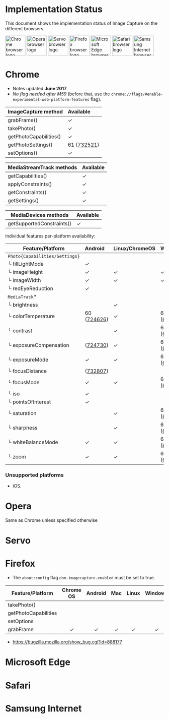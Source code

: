 # Implementation Status
This document shows the implementation status of Image Capture on the
different browsers.

<a href="#chrome"><img width=64 src="https://raw.githubusercontent.com/alrra/browser-logos/master/src/chrome/chrome_128x128.png" alt="Chrome browser logo"></a>
<a href="#opera"><img width=64 src="https://raw.githubusercontent.com/alrra/browser-logos/master/src/opera/opera_128x128.png" alt="Opera browser logo"></a>
<a href="#servo"><img width=64 src="https://raw.githubusercontent.com/alrra/browser-logos/master/src/browser.html/browser.html_128x128.png" alt="Servo browser logo"></a>
<a href="#firefox"><img width=64 src="https://raw.githubusercontent.com/alrra/browser-logos/master/src/firefox/firefox_128x128.png" alt="Firefox browser logo"></a>
<a href="#microsoft-edge"><img width=64 src="https://raw.githubusercontent.com/alrra/browser-logos/master/src/edge/edge_128x128.png" alt="Microsoft Edge browser logo"></a>
<a href="#microsoft-edge"><img width=64 src="https://raw.githubusercontent.com/alrra/browser-logos/master/src/safari/safari_128x128.png" alt="Safari browser logo"></a>
<a href="#samsung-internet"><img width=64 src="https://raw.githubusercontent.com/alrra/browser-logos/master/src/samsung-internet/samsung-internet_128x128.png" alt="Samsung Internet browser logo"></a>

# Chrome
* Notes updated **June 2017**.
* *No flag needed after M59*  (before that, use the `chrome://flags/#enable-experimental-web-platform-features` flag).

ImageCapture method       |Available                               |
------------------------- | :------------------------------------- |
grabFrame()               | ✓                                      |
takePhoto()               | ✓                                      |
getPhotoCapabilities()    | ✓                                      |
getPhotoSettings()        | 61 ([732521](https://crbug.com/732521))|
setOptions()              | ✓                                      |

MediaStreamTrack methods  | Available  |
------------------------- | :--------- |
getCapabilities()         | ✓          |
applyConstraints()        | ✓          |
getConstraints()          | ✓          |
getSettings()             | ✓          |

MediaDevices methods      | Available  |
------------------------- | :--------- |
getSupportedConstraints() | ✓          |

Individual features per-platform availability:

Feature/Platform          | Android                               | Linux/ChromeOS | Windows                                 | Mac |
------------------------- | :------------------------------------ | :------------  | :-------------------------------------- | :-  |
`Photo{Capabilities/Settings}`|                                   |                |                                         |     |
└ fillLightMode           | ✓                                     |                |                                         |     |
└ imageHeight             | ✓                                     | ✓              | ✓                                       | ✓   |
└ imageWidth              | ✓                                     | ✓              | ✓                                       | ✓   |
└ redEyeReduction         | ✓                                     |                |                                         |     |
`MediaTrack`*             |                                       |                |                                         |     |
└ brightness              |                                       | ✓              |                                         |     |
└ colorTemperature        |60 ([724626](https://crbug.com/724626))| ✓              | 60 ([657128](https://crbug.com/657128)) |     |
└ contrast                |                                       | ✓              | 60 ([657128](https://crbug.com/657128)) |     |
└ exposureCompensation    |   ([724730](https://crbug.com/724730))| ✓              | 60 ([657128](https://crbug.com/657128)) |     |
└ exposureMode            | ✓                                     | ✓              | 60 ([657128](https://crbug.com/657128)) |     |
└ focusDistance           |   ([732807](https://crbug.com/732807))|                |                                         |     |
└ focusMode               | ✓                                     | ✓              | 60 ([657128](https://crbug.com/657128)) |     |
└ iso                     | ✓                                     |                |                                         |     |
└ pointsOfInterest        | ✓                                     |                |                                         |     |
└ saturation              |                                       | ✓              | 60 ([657128](https://crbug.com/657128)) |     |
└ sharpness               |                                       | ✓              | 60 ([657128](https://crbug.com/657128)) |     |
└ whiteBalanceMode        | ✓                                     | ✓              | 60 ([657128](https://crbug.com/657128)) |     |
└ zoom                    | ✓                                     | ✓              | 60 ([657128](https://crbug.com/657128)) |     |

### Unsupported platforms

* iOS.

# Opera
Same as Chrome unless specified otherwise

# Servo

# Firefox

* The `about:config` flag `dom.imagecapture.enabled` must be set to true.

Feature/Platform          | Chrome OS | Android | Mac | Linux | Windows |
------------------------- | :-------: | :-----: | :-: | :---: | :-----: |
takePhoto()               |           |         |     |       |         |
getPhotoCapabilities      |           |         |     |       |         |
setOptions                |           |         |     |       |         |
grabFrame                 | ✓         | ✓       | ✓   | ✓     | ✓       |

- https://bugzilla.mozilla.org/show_bug.cgi?id=888177

# Microsoft Edge

# Safari

# Samsung Internet
